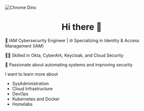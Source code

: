 ![Chrome Dino](https://mir-s3-cdn-cf.behance.net/project_modules/max_1200/4ff07986208593.5d9a654e92f36.gif)

<h1 align="center">Hi there 👋</h1>

💼 IAM Cybersecurity Engineer | 🌐 Specializing in Identity & Access Management (IAM)

👨‍💻 Skilled in Okta, CyberArk, Keycloak, and Cloud Security

🚀 Passionate about automating systems and improving security

I want to learn more about 
  - SysAdministration
  - Cloud Infrastructure
  - DevOps
  - Kubernetes and Docker
  - Homelabs

<p align="left">
</p>
